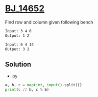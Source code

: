 # [BJ_14652](https://acmicpc.net/problem/14652)

Find row and column given following bench

```txt
Input: 3 4 6
Output: 1 2

Input: 6 4 14
Output: 3 2
```

## Solution

* py

```py
a, b, c = map(int, input().split())
print(c // b, c % b)
```
